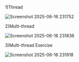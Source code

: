 1)Thread

![Screenshot 2025-06-16 231752](https://github.com/user-attachments/assets/111aa2c1-0dbd-4276-a71a-741320f77470)

2)Multi-thread

![Screenshot 2025-06-16 231836](https://github.com/user-attachments/assets/353d0515-f911-4c22-8368-a373f809404f)

3)Multi-thread Exercise

![Screenshot 2025-06-16 231918](https://github.com/user-attachments/assets/bbdac019-4515-4bb3-9a0a-e5d5a51f4e08)
